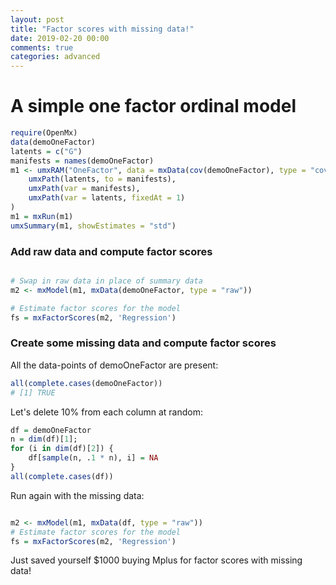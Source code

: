 ```yaml
---
layout: post
title: "Factor scores with missing data!"
date: 2019-02-20 00:00
comments: true
categories: advanced
---
```


# A simple one factor ordinal model

```r
require(OpenMx)
data(demoOneFactor)
latents = c("G")
manifests = names(demoOneFactor)
m1 <- umxRAM("OneFactor", data = mxData(cov(demoOneFactor), type = "cov", numObs = 500),
	umxPath(latents, to = manifests),
	umxPath(var = manifests),
	umxPath(var = latents, fixedAt = 1)
)
m1 = mxRun(m1)
umxSummary(m1, showEstimates = "std")

```
	
### Add raw data and compute factor scores

```r

# Swap in raw data in place of summary data
m2 <- mxModel(m1, mxData(demoOneFactor, type = "raw"))

# Estimate factor scores for the model
fs = mxFactorScores(m2, 'Regression')

```

### Create some missing data and compute factor scores

All the data-points of demoOneFactor are present:

```r
all(complete.cases(demoOneFactor))
# [1] TRUE
```
Let's delete 10% from each column at random:

```r
df = demoOneFactor
n = dim(df)[1];
for (i in dim(df)[2]) {
	df[sample(n, .1 * n), i] = NA
}
all(complete.cases(df))
```

Run again with the missing data:

```r

m2 <- mxModel(m1, mxData(df, type = "raw"))
# Estimate factor scores for the model
fs = mxFactorScores(m2, 'Regression')

```

Just saved yourself $1000 buying Mplus for factor scores with missing data!